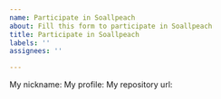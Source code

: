 ```yaml
---
name: Participate in Soallpeach
about: Fill this form to participate in Soallpeach
title: Participate in Soallpeach
labels: ''
assignees: ''

---
```


My nickname:
My profile: 
My repository url:
